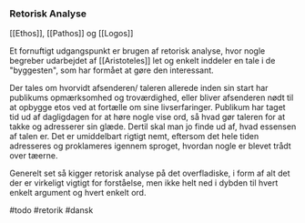 ### Retorisk Analyse
[[Ethos]], [[Pathos]] og [[Logos]]



Et fornuftigt udgangspunkt er brugen af retorisk
analyse, hvor nogle begreber udarbejdet af [[Aristoteles]] let og enkelt
inddeler en tale i de "byggesten", som har formået at gøre den
interessant.

Der tales om hvorvidt afsenderen/ taleren allerede inden sin start har
publikums opmærksomhed og troværdighed, eller bliver afsenderen nødt til
at opbygge etos ved at fortælle om sine livserfaringer. Publikum har
taget tid ud af dagligdagen for at høre nogle vise ord, så hvad gør
taleren for at takke og adresserer sin glæde. Dertil skal man jo finde
ud af, hvad essensen af talen er. Det er umiddelbart rigtigt nemt,
eftersom det hele tiden adresseres og proklameres igennem sproget,
hvordan nogle er blevet trådt over tæerne.

Generelt set så kigger retorisk analyse på det overfladiske, i
form af alt det der er virkeligt vigtigt for forståelse, men ikke helt
ned i dybden til hvert enkelt argument og hvert enkelt ord.

#todo 
#retorik 
#dansk 